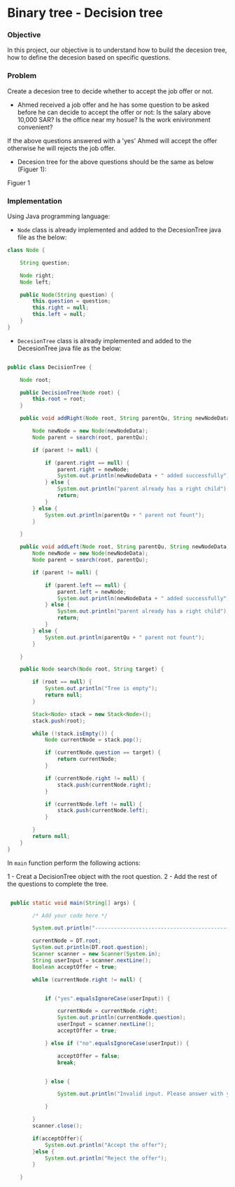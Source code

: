 # Binary tree - Decision tree

### Objective
In this project, our objective is to understand how to build the decesion tree, how to define the decesion based on specific questions.

### Problem
Create a decesion tree to decide whether to accept the job offer or not.

- Ahmed received a job offer and he has some question to be asked before he can decide to accept the offer or not:
Is the salary above 10,000 SAR?
Is the office near my hosue?
Is the work enivironment convenient?

If the above questions answered with a 'yes' Ahmed will accept the offer otherwise he will rejects the job offer.

- Decesion tree for the above questions should be the same as below (Figuer 1):

Figuer 1



### Implementation
Using Java programming language: 

- `Node` class is already implemented and added to the DecesionTree java file as the below:
```java
class Node {

    String question;

    Node right;
    Node left;

    public Node(String question) {
        this.question = question;
        this.right = null;
        this.left = null;
    }
}

```


- `DecesionTree` class is already implemented and added to the DecesionTree java file as the below:
```java

public class DecisionTree {

    Node root;

    public DecisionTree(Node root) {
        this.root = root;
    }

    public void addRight(Node root, String parentQu, String newNodeData) {

        Node newNode = new Node(newNodeData);
        Node parent = search(root, parentQu);

        if (parent != null) {

            if (parent.right == null) {
                parent.right = newNode;
                System.out.println(newNodeData + " added successfully");
            } else {
                System.out.println("parent already has a right child");
                return;
            }
        } else {
            System.out.println(parentQu + " parent not fount");
        }

    }

    public void addLeft(Node root, String parentQu, String newNodeData) {
        Node newNode = new Node(newNodeData);
        Node parent = search(root, parentQu);

        if (parent != null) {

            if (parent.left == null) {
                parent.left = newNode;
                System.out.println(newNodeData + " added successfully");
            } else {
                System.out.println("parent already has a right child");
                return;
            }
        } else {
            System.out.println(parentQu + " parent not fount");
        }

    }

    public Node search(Node root, String target) {

        if (root == null) {
            System.out.println("Tree is empty");
            return null;
        }

        Stack<Node> stack = new Stack<Node>();
        stack.push(root);

        while (!stack.isEmpty()) {
            Node currentNode = stack.pop();

            if (currentNode.question == target) {
                return currentNode;
            }

            if (currentNode.right != null) {
                stack.push(currentNode.right);
            }

            if (currentNode.left != null) {
                stack.push(currentNode.left);
            }

        }
        return null;
    }
}


```  
  
In `main` function perform the following actions:

1 - Creat a DecisionTree object with the root question.
2 - Add the rest of the questions to complete the tree.

```java

 public static void main(String[] args) {

        /* Add your code here */

        System.out.println("---------------------------------------------");

        currentNode = DT.root;
        System.out.println(DT.root.question);
        Scanner scanner = new Scanner(System.in);
        String userInput = scanner.nextLine();
        Boolean acceptOffer = true;

        while (currentNode.right != null) {


            if ("yes".equalsIgnoreCase(userInput)) {

                currentNode = currentNode.right;
                System.out.println(currentNode.question);
                userInput = scanner.nextLine();
                acceptOffer = true;

            } else if ("no".equalsIgnoreCase(userInput)) {

                acceptOffer = false;
                break;


            } else {

                System.out.println("Invalid input. Please answer with yes or no.");

            }

        }
        scanner.close();

        if(acceptOffer){
            System.out.println("Accept the offer");
        }else {
            System.out.println("Reject the offer");
        }

    }


```
